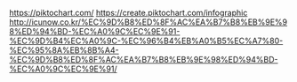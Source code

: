 






https://piktochart.com/
https://create.piktochart.com/infographic
http://icunow.co.kr/%EC%9D%B8%ED%8F%AC%EA%B7%B8%EB%9E%98%ED%94%BD-%EC%A0%9C%EC%9E%91-%EC%9D%B4%EC%A0%9C-%EC%96%B4%EB%A0%B5%EC%A7%80-%EC%95%8A%EB%8B%A4-%EC%9D%B8%ED%8F%AC%EA%B7%B8%EB%9E%98%ED%94%BD-%EC%A0%9C%EC%9E%91/